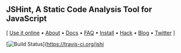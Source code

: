 JSHint, A Static Code Analysis Tool for JavaScript
--------------------------------------------------

\[ [Use it online](http://jshint.com/) •  [About](http://jshint.com/about/) •
[Docs](http://jshint.com/docs/) • [FAQ](http://jshint.com/docs/faq) •
[Install](http://jshint.com/install/) • [Hack](http://jshint.com/hack/) •
[Blog](http://jshint.com/blog/) • [Twitter](https://twitter.com/jshint/) \]

[![Build Status](https://travis-ci.org/jshint/jshint.png?branch=2.x)](https://travis-ci.org/jshi